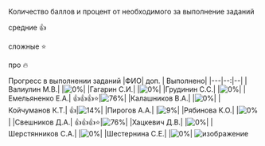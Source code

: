 Количество баллов и процент от необходимого за выполнение заданий

средние :+1:

сложные :star:

про :fire: 

Прогресс в выполнении заданий 
|ФИО| доп. | Выполнено|
|---|--:|--|
|Валиулин М.В.|  |![0%](https://progress-bar.dev/0/?title=0)|
|Гагарин С.И.|  |![0%](https://progress-bar.dev/0/?title=0)|
|Грудинин С.С.|  |![0%](https://progress-bar.dev/0/?title=0)|
|Емельяненко Е.А.|  :+1::+1::+1::star:|![76%](https://progress-bar.dev/76/?title=16)|
|Калашников В.А.|  |![0%](https://progress-bar.dev/0/?title=0)|
|Койчуманов К.Т.|  :+1:|![14%](https://progress-bar.dev/14/?title=3)|
|Пирогов А.А.|  |![9%](https://progress-bar.dev/9/?title=2)|
|Рябинова К.О.|  |![0%](https://progress-bar.dev/0/?title=0)|
|Свешников Д.А.|  :+1::+1::+1::star:|![76%](https://progress-bar.dev/76/?title=16)|
|Хацкевич Д.В.|  |![0%](https://progress-bar.dev/0/?title=0)|
|Шерстянников С.А.|  |![0%](https://progress-bar.dev/0/?title=0)|
|Шестернина С.Е.|  |![0%](https://progress-bar.dev/0/?title=0)|
![изображение](https://github.com/ilya-iszf/cpp_RDB/assets/93968326/66ca3682-60e6-4a62-baad-3fa970d7d57d)





